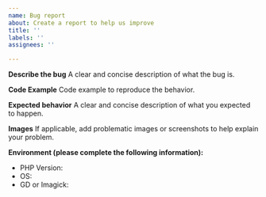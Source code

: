 ```yaml
---
name: Bug report
about: Create a report to help us improve
title: ''
labels: ''
assignees: ''

---
```


**Describe the bug**
A clear and concise description of what the bug is.

**Code Example**
Code example to reproduce the behavior.

**Expected behavior**
A clear and concise description of what you expected to happen.

**Images**
If applicable, add problematic images or screenshots to help explain your problem.

**Environment (please complete the following information):**
 - PHP Version:
 - OS:
 - GD or Imagick:
